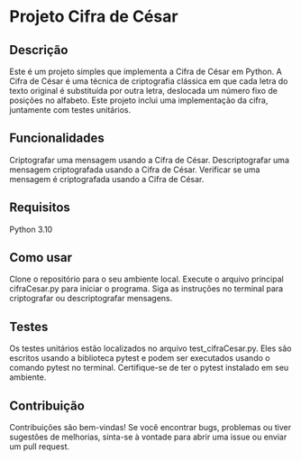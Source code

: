 # Projeto Cifra de César
## Descrição
Este é um projeto simples que implementa a Cifra de César em Python. A Cifra de César é uma técnica de criptografia clássica em que cada letra do texto original é substituída por outra letra, deslocada um número fixo de posições no alfabeto. Este projeto inclui uma implementação da cifra, juntamente com testes unitários.

## Funcionalidades
Criptografar uma mensagem usando a Cifra de César.
Descriptografar uma mensagem criptografada usando a Cifra de César.
Verificar se uma mensagem é criptografada usando a Cifra de César.
## Requisitos
Python 3.10
## Como usar
Clone o repositório para o seu ambiente local.
Execute o arquivo principal cifraCesar.py para iniciar o programa.
Siga as instruções no terminal para criptografar ou descriptografar mensagens.
## Testes
Os testes unitários estão localizados no arquivo test_cifraCesar.py. Eles são escritos usando a biblioteca pytest e podem ser executados usando o comando pytest no terminal. Certifique-se de ter o pytest instalado em seu ambiente.

## Contribuição
Contribuições são bem-vindas! Se você encontrar bugs, problemas ou tiver sugestões de melhorias, sinta-se à vontade para abrir uma issue ou enviar um pull request.
